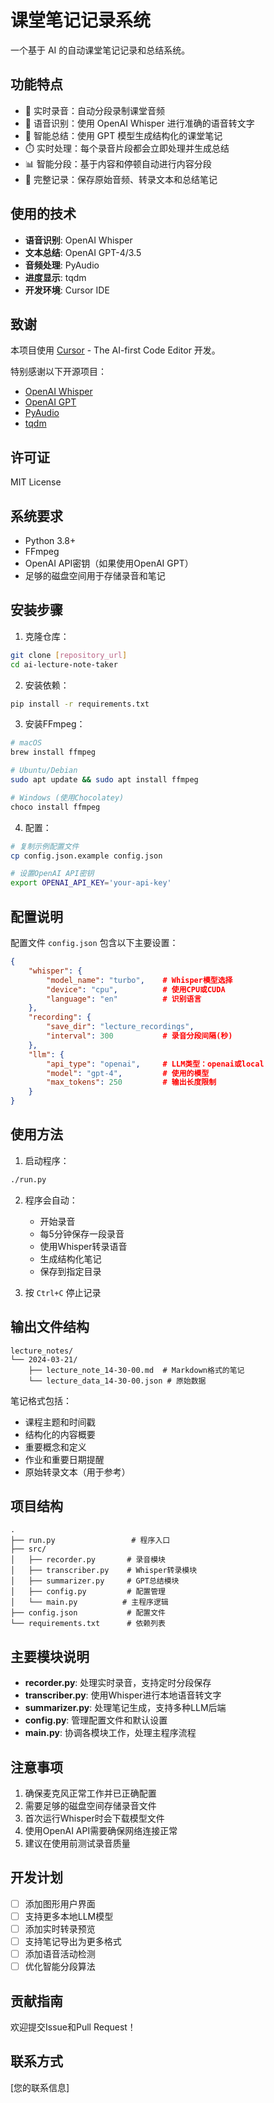 # 课堂笔记记录系统

一个基于 AI 的自动课堂笔记记录和总结系统。

## 功能特点

- 🎤 实时录音：自动分段录制课堂音频
- 🤖 语音识别：使用 OpenAI Whisper 进行准确的语音转文字
- 📝 智能总结：使用 GPT 模型生成结构化的课堂笔记
- ⏱️ 实时处理：每个录音片段都会立即处理并生成总结
- 📊 智能分段：基于内容和停顿自动进行内容分段
- 📑 完整记录：保存原始音频、转录文本和总结笔记

## 使用的技术

- **语音识别**: OpenAI Whisper
- **文本总结**: OpenAI GPT-4/3.5
- **音频处理**: PyAudio
- **进度显示**: tqdm
- **开发环境**: Cursor IDE

## 致谢

本项目使用 [Cursor](https://cursor.sh) - The AI-first Code Editor 开发。

特别感谢以下开源项目：
- [OpenAI Whisper](https://github.com/openai/whisper)
- [OpenAI GPT](https://openai.com/gpt-4)
- [PyAudio](https://people.csail.mit.edu/hubert/pyaudio/)
- [tqdm](https://github.com/tqdm/tqdm)

## 许可证

MIT License

## 系统要求

- Python 3.8+
- FFmpeg
- OpenAI API密钥（如果使用OpenAI GPT）
- 足够的磁盘空间用于存储录音和笔记

## 安装步骤

1. 克隆仓库：
```bash
git clone [repository_url]
cd ai-lecture-note-taker
```

2. 安装依赖：
```bash
pip install -r requirements.txt
```

3. 安装FFmpeg：
```bash
# macOS
brew install ffmpeg

# Ubuntu/Debian
sudo apt update && sudo apt install ffmpeg

# Windows (使用Chocolatey)
choco install ffmpeg
```

4. 配置：
```bash
# 复制示例配置文件
cp config.json.example config.json

# 设置OpenAI API密钥
export OPENAI_API_KEY='your-api-key'
```

## 配置说明

配置文件 `config.json` 包含以下主要设置：

```json
{
    "whisper": {
        "model_name": "turbo",    # Whisper模型选择
        "device": "cpu",          # 使用CPU或CUDA
        "language": "en"          # 识别语言
    },
    "recording": {
        "save_dir": "lecture_recordings",
        "interval": 300           # 录音分段间隔(秒)
    },
    "llm": {
        "api_type": "openai",     # LLM类型：openai或local
        "model": "gpt-4",         # 使用的模型
        "max_tokens": 250         # 输出长度限制
    }
}
```

## 使用方法

1. 启动程序：
```bash
./run.py
```

2. 程序会自动：
   - 开始录音
   - 每5分钟保存一段录音
   - 使用Whisper转录语音
   - 生成结构化笔记
   - 保存到指定目录

3. 按 `Ctrl+C` 停止记录

## 输出文件结构

```
lecture_notes/
└── 2024-03-21/
    ├── lecture_note_14-30-00.md  # Markdown格式的笔记
    └── lecture_data_14-30-00.json # 原始数据
```

笔记格式包括：
- 课程主题和时间戳
- 结构化的内容概要
- 重要概念和定义
- 作业和重要日期提醒
- 原始转录文本（用于参考）

## 项目结构

```
.
├── run.py                 # 程序入口
├── src/
│   ├── recorder.py       # 录音模块
│   ├── transcriber.py    # Whisper转录模块
│   ├── summarizer.py     # GPT总结模块
│   ├── config.py         # 配置管理
│   └── main.py          # 主程序逻辑
├── config.json           # 配置文件
└── requirements.txt      # 依赖列表
```

## 主要模块说明

- **recorder.py**: 处理实时录音，支持定时分段保存
- **transcriber.py**: 使用Whisper进行本地语音转文字
- **summarizer.py**: 处理笔记生成，支持多种LLM后端
- **config.py**: 管理配置文件和默认设置
- **main.py**: 协调各模块工作，处理主程序流程

## 注意事项

1. 确保麦克风正常工作并已正确配置
2. 需要足够的磁盘空间存储录音文件
3. 首次运行Whisper时会下载模型文件
4. 使用OpenAI API需要确保网络连接正常
5. 建议在使用前测试录音质量

## 开发计划

- [ ] 添加图形用户界面
- [ ] 支持更多本地LLM模型
- [ ] 添加实时转录预览
- [ ] 支持笔记导出为更多格式
- [ ] 添加语音活动检测
- [ ] 优化智能分段算法

## 贡献指南

欢迎提交Issue和Pull Request！

## 联系方式

[您的联系信息] 